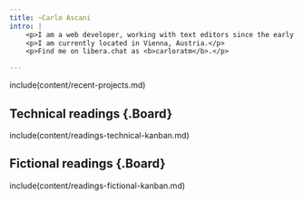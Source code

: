 ```yaml
---
title: ~Carlo Ascani
intro: |
    <p>I am a web developer, working with text editors since the early 2010s.</p>
    <p>I am currently located in Vienna, Austria.</p>
    <p>Find me on libera.chat as <b>carloratm</b>.</p>

---
```


include(content/recent-projects.md)

## Technical readings {.Board}

include(content/readings-technical-kanban.md)

## Fictional readings {.Board}

include(content/readings-fictional-kanban.md)


